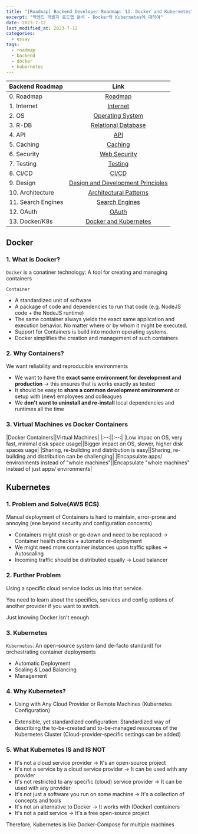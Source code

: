 ```yaml
---
title: "[Roadmap] Backend Developer Roadmap: 13. Docker and Kubernetes"
excerpt: "백엔드 개발자 로드맵 분석 - Docker와 Kubernetes에 대하여"
date: 2023-7-12
last_modified_at: 2023-7-12
categories:
  - essay
tags:
  - roadmap
  - backend
  - docker
  - kubernetes
---
```


|Backend Roadmap|Link|
|:---|:---:|
|0. Roadmap|[Roadmap](https://roadmap.sh/backend)|
|1. Internet|[Internet](https://burningfalls.github.io/essay/backend-roadmap-1-internet/)|
|2. OS|[Operating System](https://burningfalls.github.io/essay/backend-roadmap-2-os/)|
|3. R-DB|[Relational Database](https://burningfalls.github.io/essay/backend-roadmap-3-relational-database/)|
|4. API|[API](https://burningfalls.github.io/essay/backend-roadmap-4-api/)|
|5. Caching|[Caching](https://burningfalls.github.io/essay/backend-roadmap-5-caching/)|
|6. Security|[Web Security](https://burningfalls.github.io/essay/backend-roadmap-6-caching/)|
|7. Testing|[Testing](https://burningfalls.github.io/essay/backend-roadmap-7-testing/)|
|8. CI/CD|[CI/CD](https://burningfalls.github.io/essay/backend-roadmap-8-ci-cd/)|
|9. Design|[Design and Development Principles](https://burningfalls.github.io/essay/backend-roadmap-9-design/)|
|10. Architecture|[Architectural Patterns](https://burningfalls.github.io/essay/backend-roadmap-10-architecture/)|
|11. Search Engines|[Search Engines](https://burningfalls.github.io/essay/backend-roadmap-11-search-engines/)|
|12. OAuth|[OAuth](https://burningfalls.github.io/essay/backend-roadmap-12-oauth/)|
|13. Docker/K8s|[Docker and Kubernetes](https://burningfalls.github.io/essay/backend-roadmap-13-docker-and-k8s/)|

## Docker

### 1. What is Docker?

`Docker` is a conatiner technology: A tool for creating and managing containers

`Container`
  - A standardized unit of software
  - A package of code and dependencies to run that code (e.g. NodeJS code + the NodeJS runtime)
  - The same container always yields the exact same application and execution behavior. No matter where or by whom it might be executed.
  - Support for Containers is build into modern operating systems.
  - Docker simplifies the creation and management of such containers

### 2. Why Containers?

We want reliability and reproducible environments

- We want to have the **exact same environment for development and production** -> this ensures that is works exactly as tested
- It should be easy to **share a common development environment** or setup with (new) employees and colleagues
- We **don't want to uninstall and re-install** local dependencies and runtimes all the time

### 3. Virtual Machines vs Docker Containers

|Docker Containers||Virtual Machines|
|:--:||:--:|
|Low impac on OS, very fast, minimal disk space usage||Bigger impact on OS, slower, higher disk spaces uage|
|Sharing, re-building and distribution is easy||Sharing, re-building and distribution can be challenging|
|Encapsulate apps/ environments instead of "whole machines"||Encapsulate "whole machines" instead of just apps/ environments|

## Kubernetes

### 1. Problem and Solve(AWS ECS)

Manual deployment of Containers is hard  to maintain, error-prone and annoying (ene beyond security and configuration concerns)

- Containers might crash or go down and need to be replaced -> Container health checks + automatic re-deployment
- We might need more container instances upon traffic spikes -> Autoscaling
- Incoming traffic should be distributed equally -> Load balancer

### 2. Further Problem

Using a specific cloud service locks us into that service.

You need to learn about the specifics, services and config options of another provider if you want to switch.

Just knowing Docker isn't enough.

### 3. Kubernetes

`Kubernetes`: An open-source system (and de-facto standard) for orchestrating container deployments

* Automatic Deployment
* Scaling & Load Balancing
* Management

### 4. Why Kubernetes?

* Using with Any Cloud Provider or Remote Machines (Kubernetes Configuration)

* Extensible, yet standardized configuration: Standardized way of describing the to-be-created and to-be-managed resources of the Kubernetes Cluster (Cloud-provider-specific settings can be added)

### 5. What Kubernetes IS and IS NOT

* It's not a cloud service provider -> It's an open-source project
* It's not a service by a cloud service provider -> It can be used with any provider
* It's not restricted to any specific (cloud) service provider -> It can be used with any provider
* It's not just a software you run on some machine -> It's a collection of concepts and tools
* It's not an alternative to Docker -> It works with (Docker) containers
* It's not a paid service -> It's a free open-source project

Therefore, Kubernetes is like Docker-Compose for multiple machines